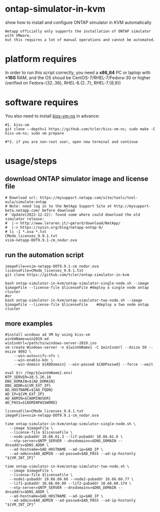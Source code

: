 # ontap-simulator-in-kvm
show how to install and configure ONTAP simulator in KVM automatically
```
Netapp officially only supports the installation of ONTAP simulator with VMware, 
but this requires a lot of manual operations and cannot be automated.
```

# platform requires
In order to run this script correctly, you need a **x86_64** PC or laptop with **>16G** RAM, and the OS shoud be CentOS-7/RHEL-7/Fedora-30 or higher  
(verified on Fedora-{32..36}, RHEL-8.{2..7}, RHEL-7.{8,9})

# software requires
You also need to install [kiss-vm-ns](https://github.com/tcler/kiss-vm-ns) in advance:
```
#1. kiss-vm
git clone --depth=1 https://github.com/tcler/kiss-vm-ns; sudo make -C kiss-vm-ns; sudo vm prepare

#*2. if you are non-root user, open new terminal and continue
```

# usage/steps
## download ONTAP simulator image and license file
```
# Download url: https://mysupport.netapp.com/site/tools/tool-eula/simulate-ontap
# Note: need log in to the NetApp Support Site at http://mysupport-beta.netapp.com/ before download
# `Update(2022-12-22): found some where could download the old simulator release:
#  |-> http://www.leraren.it/~gerard/download/NetApp/
#  |-> https://sysin.org/blog/netapp-ontap-9/
# ls -1 *.ova *.txt
CMode_licenses_9.9.1.txt
vsim-netapp-DOT9.9.1-cm_nodar.ova
```

## run the automation script
```
imageFile=vsim-netapp-DOT9.9.1-cm_nodar.ova
licenseFile=CMode_licenses_9.9.1.txt
git clone https://github.com/tcler/ontap-simulator-in-kvm

bash ontap-simulator-in-kvm/ontap-simulator-single-node.sh --image $imageFile --license-file $licenseFile #deploy a single node ontap cluster
#or
bash ontap-simulator-in-kvm/ontap-simulator-two-node.sh --image $imageFile --license-file $licenseFile    #deploy a two node ontap cluster
```

## more examples
```
#install windows ad VM by using kiss-vm
winVmName=win2019-ad
winIsoUrl=/path/to/windows-server-2019.iso
vm create Windows-server -n ${winVmName} -C $winIsoUrl --dsize 50 --msize 8092 \
	--win-auto=cifs-nfs \
	--win-enable-kdc \
	--win-domain ${ADDomain} --win-passwd ${ADPasswd} --force --wait

eval $(< /tmp/${winVmName}.env)
NTP_SERVER=10.5.26.10
DNS_DOMAIN=${AD_DOMAIN}
DNS_ADDR=${VM_EXT_IP}
AD_HOSTNAME=${AD_FQDN}
AD_IP=${VM_EXT_IP}
AD_ADMIN=${ADMINUSER}
AD_PASS=${ADMINPASSWORD}

licenseFile=CMode_licenses_9.9.1.txt
imageFile=vsim-netapp-DOT9.9.1-cm_nodar.ova

time ontap-simulator-in-kvm/ontap-simulator-single-node.sh \
  --image $imageFile \
  --license-file $licenseFile \
  --node-pubaddr 10.66.61.3 --lif-pubaddr 10.66.61.6 \
  --ntp-server=$NTP_SERVER --dnsdomains=$DNS_DOMAIN --dnsaddrs=$DNS_ADDR \
  --ad-hostname=$AD_HOSTNAME --ad-ip=$AD_IP \
  --ad-admin=$AD_ADMIN --ad-passwd=$AD_PASS --ad-ip-hostonly "${VM_INT_IP}"

time ontap-simulator-in-kvm/ontap-simulator-two-node.sh \
  --image $imageFile \
  --license-file $licenseFile \
  --node1-pubaddr 10.66.60.66 --node2-pubaddr 10.66.60.77 \
  --lif1-pubaddr 10.66.60.89 --lif2-pubaddr 10.66.60.174 \
  --ntp-server=$NTP_SERVER --dnsdomains=$DNS_DOMAIN --dnsaddrs=$DNS_ADDR \
  --ad-hostname=$AD_HOSTNAME --ad-ip=$AD_IP \
  --ad-admin=$AD_ADMIN --ad-passwd=$AD_PASS --ad-ip-hostonly "${VM_INT_IP}"
```
